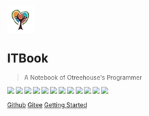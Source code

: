 ![logo](_media/icon.png)

# ITBook

> A Notebook of Otreehouse's Programmer

<img src="https://img.shields.io/badge/cmd-84B1ED">
<img src="https://img.shields.io/badge/bat-C89EC4">
<img src="https://img.shields.io/badge/python-EE7785">
<img src="https://img.shields.io/badge/java-67D5B5">
<img src="https://img.shields.io/badge/oracle-feee7d">
<img src="https://img.shields.io/badge/mysql-60c5ba">
<img src="https://img.shields.io/badge/mariadb-ef5285">
<img src="https://img.shields.io/badge/mongodb-a5dff9">
<img src="https://img.shields.io/badge/jmeter-a79c8e">
<img src="https://img.shields.io/badge/postman-f8ecc9">
<img src="https://img.shields.io/badge/fiddler-f1bbba">
<img src="https://img.shields.io/badge/bash-eb9f9f">

[Github](https://github.com/otreehouse/ITBook)
[Gitee](https://gitee.com/otreehouse/itbook)
[Getting Started](#首页)

